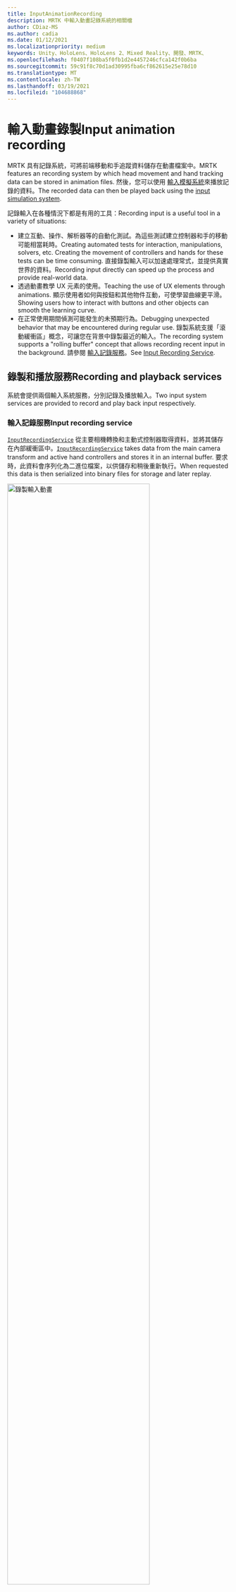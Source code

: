 ```yaml
---
title: InputAnimationRecording
description: MRTK 中輸入動畫記錄系統的相關檔
author: CDiaz-MS
ms.author: cadia
ms.date: 01/12/2021
ms.localizationpriority: medium
keywords: Unity、HoloLens、HoloLens 2、Mixed Reality、開發、MRTK、
ms.openlocfilehash: f0407f108ba5f0fb1d2e4457246cfca142f0b6ba
ms.sourcegitcommit: 59c91f8c70d1ad30995fba6cf862615e25e78d10
ms.translationtype: MT
ms.contentlocale: zh-TW
ms.lasthandoff: 03/19/2021
ms.locfileid: "104688868"
---
```

# <a name="input-animation-recording"></a><span data-ttu-id="9cb39-104">輸入動畫錄製</span><span class="sxs-lookup"><span data-stu-id="9cb39-104">Input animation recording</span></span>

<span data-ttu-id="9cb39-105">MRTK 具有記錄系統，可將前端移動和手追蹤資料儲存在動畫檔案中。</span><span class="sxs-lookup"><span data-stu-id="9cb39-105">MRTK features an recording system by which head movement and hand tracking data can be stored in animation files.</span></span> <span data-ttu-id="9cb39-106">然後，您可以使用 [輸入模擬系統](InputSimulationService.md)來播放記錄的資料。</span><span class="sxs-lookup"><span data-stu-id="9cb39-106">The recorded data can then be played back using the [input simulation system](InputSimulationService.md).</span></span>

<span data-ttu-id="9cb39-107">記錄輸入在各種情況下都是有用的工具：</span><span class="sxs-lookup"><span data-stu-id="9cb39-107">Recording input is a useful tool in a variety of situations:</span></span>

* <span data-ttu-id="9cb39-108">建立互動、操作、解析器等的自動化測試。為這些測試建立控制器和手的移動可能相當耗時。</span><span class="sxs-lookup"><span data-stu-id="9cb39-108">Creating automated tests for interaction, manipulations, solvers, etc. Creating the movement of controllers and hands for these tests can be time consuming.</span></span> <span data-ttu-id="9cb39-109">直接錄製輸入可以加速處理常式，並提供真實世界的資料。</span><span class="sxs-lookup"><span data-stu-id="9cb39-109">Recording input directly can speed up the process and provide real-world data.</span></span>
* <span data-ttu-id="9cb39-110">透過動畫教學 UX 元素的使用。</span><span class="sxs-lookup"><span data-stu-id="9cb39-110">Teaching the use of UX elements through animations.</span></span>
  <span data-ttu-id="9cb39-111">顯示使用者如何與按鈕和其他物件互動，可使學習曲線更平滑。</span><span class="sxs-lookup"><span data-stu-id="9cb39-111">Showing users how to interact with buttons and other objects can smooth the learning curve.</span></span>
* <span data-ttu-id="9cb39-112">在正常使用期間偵測可能發生的未預期行為。</span><span class="sxs-lookup"><span data-stu-id="9cb39-112">Debugging unexpected behavior that may be encountered during regular use.</span></span>
  <span data-ttu-id="9cb39-113">錄製系統支援「滾動緩衝區」概念，可讓您在背景中錄製最近的輸入。</span><span class="sxs-lookup"><span data-stu-id="9cb39-113">The recording system supports a "rolling buffer" concept that allows recording recent input in the background.</span></span>
  <span data-ttu-id="9cb39-114">請參閱 [輸入記錄服務](#input-recording-service)。</span><span class="sxs-lookup"><span data-stu-id="9cb39-114">See [Input Recording Service](#input-recording-service).</span></span>

## <a name="recording-and-playback-services"></a><span data-ttu-id="9cb39-115">錄製和播放服務</span><span class="sxs-lookup"><span data-stu-id="9cb39-115">Recording and playback services</span></span>

<span data-ttu-id="9cb39-116">系統會提供兩個輸入系統服務，分別記錄及播放輸入。</span><span class="sxs-lookup"><span data-stu-id="9cb39-116">Two input system services are provided to record and play back input respectively.</span></span>

### <a name="input-recording-service"></a><span data-ttu-id="9cb39-117">輸入記錄服務</span><span class="sxs-lookup"><span data-stu-id="9cb39-117">Input recording service</span></span>

<span data-ttu-id="9cb39-118">[`InputRecordingService`](xref:Microsoft.MixedReality.Toolkit.Input.InputRecordingService) 從主要相機轉換和主動式控制器取得資料，並將其儲存在內部緩衝區中。</span><span class="sxs-lookup"><span data-stu-id="9cb39-118">[`InputRecordingService`](xref:Microsoft.MixedReality.Toolkit.Input.InputRecordingService) takes data from the main camera transform and active hand controllers and stores it in an internal buffer.</span></span> <span data-ttu-id="9cb39-119">要求時，此資料會序列化為二進位檔案，以供儲存和稍後重新執行。</span><span class="sxs-lookup"><span data-stu-id="9cb39-119">When requested this data is then serialized into binary files for storage and later replay.</span></span>

<a target="_blank" href="../Images/InputSimulation/MRTK_InputAnimation_RecordingDiagram.png">
  <img src="../Images/InputSimulation/MRTK_InputAnimation_RecordingDiagram.png" title="錄製輸入動畫" width="80%" class="center" />
</a>

<span data-ttu-id="9cb39-121">若要開始錄製輸入，請呼叫 [`StartRecording`](xref:Microsoft.MixedReality.Toolkit.Input.IMixedRealityInputRecordingService.StartRecording) 函數。</span><span class="sxs-lookup"><span data-stu-id="9cb39-121">To start recording input call the [`StartRecording`](xref:Microsoft.MixedReality.Toolkit.Input.IMixedRealityInputRecordingService.StartRecording) function.</span></span> <span data-ttu-id="9cb39-122">[`StopRecording`](xref:Microsoft.MixedReality.Toolkit.Input.IMixedRealityInputRecordingService.StopRecording) 會暫停錄製 (但無法捨棄目前為止所記錄的資料， [`DiscardRecordedInput`](xref:Microsoft.MixedReality.Toolkit.Input.IMixedRealityInputRecordingService.DiscardRecordedInput) 如有必要，請使用來執行此動作) 。</span><span class="sxs-lookup"><span data-stu-id="9cb39-122">[`StopRecording`](xref:Microsoft.MixedReality.Toolkit.Input.IMixedRealityInputRecordingService.StopRecording) will pause recording (but not discard the data recorded so far, use [`DiscardRecordedInput`](xref:Microsoft.MixedReality.Toolkit.Input.IMixedRealityInputRecordingService.DiscardRecordedInput) to do this if needed).</span></span>

<span data-ttu-id="9cb39-123">根據預設，記錄緩衝區的大小限制為30秒。</span><span class="sxs-lookup"><span data-stu-id="9cb39-123">By default the size of the recording buffer is limited to 30 seconds.</span></span> <span data-ttu-id="9cb39-124">這可讓錄製服務在背景中保持錄製，而不會累積太多資料，然後在需要時儲存最後30秒。</span><span class="sxs-lookup"><span data-stu-id="9cb39-124">This allows the recording service to keep recording in the background without accumulating too much data, and then save the last 30 seconds when required.</span></span> <span data-ttu-id="9cb39-125">您可以使用屬性來變更時間間隔 [`RecordingBufferTimeLimit`](xref:Microsoft.MixedReality.Toolkit.Input.IMixedRealityInputRecordingService.RecordingBufferTimeLimit) ，也可以使用選項來限制錄製 [`UseBufferTimeLimit`](xref:Microsoft.MixedReality.Toolkit.Input.IMixedRealityInputRecordingService.UseBufferTimeLimit) 。</span><span class="sxs-lookup"><span data-stu-id="9cb39-125">The time interval can be changed using the [`RecordingBufferTimeLimit`](xref:Microsoft.MixedReality.Toolkit.Input.IMixedRealityInputRecordingService.RecordingBufferTimeLimit) property, or recording can be unlimited using the [`UseBufferTimeLimit`](xref:Microsoft.MixedReality.Toolkit.Input.IMixedRealityInputRecordingService.UseBufferTimeLimit) option.</span></span>

<span data-ttu-id="9cb39-126">您可以使用 [SaveInputAnimation](xref:Microsoft.MixedReality.Toolkit.Input.IMixedRealityInputRecordingService.SaveInputAnimation*) 函式，將記錄緩衝區中的資料儲存在二進位檔案中。</span><span class="sxs-lookup"><span data-stu-id="9cb39-126">The data in the recording buffer can be saved in a binary file using the [SaveInputAnimation](xref:Microsoft.MixedReality.Toolkit.Input.IMixedRealityInputRecordingService.SaveInputAnimation*) function.</span></span>

<span data-ttu-id="9cb39-127">如需二進位檔案格式的詳細資訊，請參閱 [輸入動畫檔案格式規格](InputAnimationFileFormat.md)。</span><span class="sxs-lookup"><span data-stu-id="9cb39-127">For details on the binary file format see [Input Animation File Format Specification](InputAnimationFileFormat.md).</span></span>

### <a name="input-playback-service"></a><span data-ttu-id="9cb39-128">輸入播放服務</span><span class="sxs-lookup"><span data-stu-id="9cb39-128">Input playback service</span></span>

<span data-ttu-id="9cb39-129">[`InputPlaybackService`](xref:Microsoft.MixedReality.Toolkit.Input.InputPlaybackService) 讀取具有輸入動畫資料的二進位檔案，然後透過 [InputSimulationService](xref:Microsoft.MixedReality.Toolkit.Input.InputSimulationService) 套用此資料，以重新建立錄製的移動。</span><span class="sxs-lookup"><span data-stu-id="9cb39-129">[`InputPlaybackService`](xref:Microsoft.MixedReality.Toolkit.Input.InputPlaybackService) reads a binary file with input animation data and then applies this data through the [InputSimulationService](xref:Microsoft.MixedReality.Toolkit.Input.InputSimulationService) to recreate the recorded movements.</span></span>

<a target="_blank" href="../Images/InputSimulation/MRTK_InputAnimation_PlaybackDiagram.png">
  <img src="../Images/InputSimulation/MRTK_InputAnimation_PlaybackDiagram.png" title="播放輸入動畫" width="80%" class="center" />
</a>

<span data-ttu-id="9cb39-131">若要開始播放輸入動畫，應該使用 [LoadInputAnimation](xref:Microsoft.MixedReality.Toolkit.Input.IMixedRealityInputPlaybackService.LoadInputAnimation*) 函式從檔案載入。</span><span class="sxs-lookup"><span data-stu-id="9cb39-131">To start playing back input animation it should be loaded from a file using the [LoadInputAnimation](xref:Microsoft.MixedReality.Toolkit.Input.IMixedRealityInputPlaybackService.LoadInputAnimation*) function.</span></span>

<span data-ttu-id="9cb39-132">呼叫 [播放](xref:Microsoft.MixedReality.Toolkit.Input.IMixedRealityInputPlaybackService.Play)、 [暫停](xref:Microsoft.MixedReality.Toolkit.Input.IMixedRealityInputPlaybackService.Play)或 [停止](xref:Microsoft.MixedReality.Toolkit.Input.IMixedRealityInputPlaybackService.Stop) 以控制動畫播放。</span><span class="sxs-lookup"><span data-stu-id="9cb39-132">Call [Play](xref:Microsoft.MixedReality.Toolkit.Input.IMixedRealityInputPlaybackService.Play), [Pause](xref:Microsoft.MixedReality.Toolkit.Input.IMixedRealityInputPlaybackService.Play), or [Stop](xref:Microsoft.MixedReality.Toolkit.Input.IMixedRealityInputPlaybackService.Stop) to control the animation playback.</span></span>

<span data-ttu-id="9cb39-133">目前的動畫時間也可以直接使用 [LocalTime](xref:Microsoft.MixedReality.Toolkit.Input.IMixedRealityInputPlaybackService.LocalTime) 屬性來控制。</span><span class="sxs-lookup"><span data-stu-id="9cb39-133">The current animation time can also be controlled directly with the [LocalTime](xref:Microsoft.MixedReality.Toolkit.Input.IMixedRealityInputPlaybackService.LocalTime) property.</span></span>

> [!WARNING]
> <span data-ttu-id="9cb39-134">藉由清除時間軸來迴圈或重設輸入動畫或直接設定， [`LocalTime`](xref:Microsoft.MixedReality.Toolkit.Input.IMixedRealityInputPlaybackService.LocalTime) 可能會在操作場景時產生非預期的結果！</span><span class="sxs-lookup"><span data-stu-id="9cb39-134">Looping or resetting input animation or setting [`LocalTime`](xref:Microsoft.MixedReality.Toolkit.Input.IMixedRealityInputPlaybackService.LocalTime) directly by scrubbing the timeline may yield unexpected results when manipulating the scene!</span></span> <span data-ttu-id="9cb39-135">只會記錄輸入移動，任何其他變更（例如移動物件或翻轉參數）都不會重設。</span><span class="sxs-lookup"><span data-stu-id="9cb39-135">Only the input movements are recorded, any additional changes such as moving objects or flipping switches will not be reset.</span></span> <span data-ttu-id="9cb39-136">如果已進行無法復原的變更，請務必重載場景。</span><span class="sxs-lookup"><span data-stu-id="9cb39-136">Make sure to reload the scene if irreversible changes have been made.</span></span>

### <a name="editor-tools-for-recording-and-playing-input-animation"></a><span data-ttu-id="9cb39-137">錄製和播放輸入動畫的編輯器工具</span><span class="sxs-lookup"><span data-stu-id="9cb39-137">Editor tools for recording and playing input animation</span></span>

<span data-ttu-id="9cb39-138">Unity 編輯器中有一些工具可用來錄製和檢查輸入動畫。</span><span class="sxs-lookup"><span data-stu-id="9cb39-138">A number of tools exist in the Unity editor for recording and examining input animation.</span></span> <span data-ttu-id="9cb39-139">您可以在 [ [輸入模擬工具] 視窗](InputSimulationService.md#input-simulation-tools-window)中存取這些工具，這些工具可以從混合現實工具組開啟， _> 公用程式 > 輸入模擬_ 功能表。</span><span class="sxs-lookup"><span data-stu-id="9cb39-139">These tools can be accessed in the [input simulation tools window](InputSimulationService.md#input-simulation-tools-window), which can be opened from the _Mixed Reality Toolkit > Utilities > Input Simulation_ menu.</span></span>

> [!NOTE]
> <span data-ttu-id="9cb39-140">輸入錄製和播放只能在播放模式下運作。</span><span class="sxs-lookup"><span data-stu-id="9cb39-140">Input recording and playback only works during play mode.</span></span>

<span data-ttu-id="9cb39-141">輸入錄製視窗有兩種模式：</span><span class="sxs-lookup"><span data-stu-id="9cb39-141">The input recording window has two modes:</span></span>

* <span data-ttu-id="9cb39-142">_錄製_ 在播放模式期間錄製輸入，並將其儲存至動畫檔案。</span><span class="sxs-lookup"><span data-stu-id="9cb39-142">_Recording_ for recording input during play mode and saving it to animation files.</span></span>

  <span data-ttu-id="9cb39-143">在錄製按鈕上切換時， [`InputRecordingService`](xref:Microsoft.MixedReality.Toolkit.Input.InputRecordingService) 已啟用記錄輸入。</span><span class="sxs-lookup"><span data-stu-id="9cb39-143">When toggling on the recording button the [`InputRecordingService`](xref:Microsoft.MixedReality.Toolkit.Input.InputRecordingService) is enabled to record input.</span></span>
  <span data-ttu-id="9cb39-144">關閉錄製按鈕時，會顯示檔案儲存選取範圍，且錄製的輸入動畫會儲存至選取的目的地。</span><span class="sxs-lookup"><span data-stu-id="9cb39-144">When toggling off the recording button a file save selection is shown and the recorded input animation is saved to the selected destination.</span></span>

  <span data-ttu-id="9cb39-145">您也可以在此模式中變更緩衝區時間限制。</span><span class="sxs-lookup"><span data-stu-id="9cb39-145">The buffer time limit can also be changed in this mode.</span></span>

* <span data-ttu-id="9cb39-146">_播放_ 以載入動畫檔案，然後透過輸入模擬系統重建輸入。</span><span class="sxs-lookup"><span data-stu-id="9cb39-146">_Playback_ for loading animation files and then recreating input through the input simulation system.</span></span>

  <span data-ttu-id="9cb39-147">必須先在此模式中載入動畫。</span><span class="sxs-lookup"><span data-stu-id="9cb39-147">An animation must be loaded in this mode first.</span></span> <span data-ttu-id="9cb39-148">在錄製模式中錄製輸入之後，會自動載入產生的動畫。</span><span class="sxs-lookup"><span data-stu-id="9cb39-148">After recording input in recording mode the resulting animation is automatically loaded.</span></span> <span data-ttu-id="9cb39-149">或者，按一下 [載入] 按鈕以選取現有的動畫檔。</span><span class="sxs-lookup"><span data-stu-id="9cb39-149">Alternatively click the "Load" button to select an existing animation file.</span></span>

  <span data-ttu-id="9cb39-150">從左至右的時間控制按鈕如下：</span><span class="sxs-lookup"><span data-stu-id="9cb39-150">The time control buttons from left to right are:</span></span>

  * <span data-ttu-id="9cb39-151">將播放時間 _重設_ 為動畫的開頭。</span><span class="sxs-lookup"><span data-stu-id="9cb39-151">_Reset_ the playback time to the start of the animation.</span></span>
  * <span data-ttu-id="9cb39-152">在一段時間內持續 _播放_ 動畫。</span><span class="sxs-lookup"><span data-stu-id="9cb39-152">_Play_ animation continuously over time.</span></span>
  * <span data-ttu-id="9cb39-153">_向前復原一次步驟。_</span><span class="sxs-lookup"><span data-stu-id="9cb39-153">_Step_ forward one time step.</span></span>

  <span data-ttu-id="9cb39-154">滑杆也可以用來清除動畫時間軸。</span><span class="sxs-lookup"><span data-stu-id="9cb39-154">The slider can also be used to scrub through the animation timeline.</span></span>

> [!WARNING]
> <span data-ttu-id="9cb39-155">在操作場景時，迴圈或重設輸入動畫或清除時間軸可能會產生非預期的結果！</span><span class="sxs-lookup"><span data-stu-id="9cb39-155">Looping or resetting input animation or scrubbing the timeline may yield unexpected results when manipulating the scene!</span></span> <span data-ttu-id="9cb39-156">只會記錄輸入移動，任何其他變更（例如移動物件或翻轉參數）都不會重設。</span><span class="sxs-lookup"><span data-stu-id="9cb39-156">Only the input movements are recorded, any additional changes such as moving objects or flipping switches will not be reset.</span></span> <span data-ttu-id="9cb39-157">如果已進行無法復原的變更，請務必重載場景。</span><span class="sxs-lookup"><span data-stu-id="9cb39-157">Make sure to reload the scene if irreversible changes have been made.</span></span>

